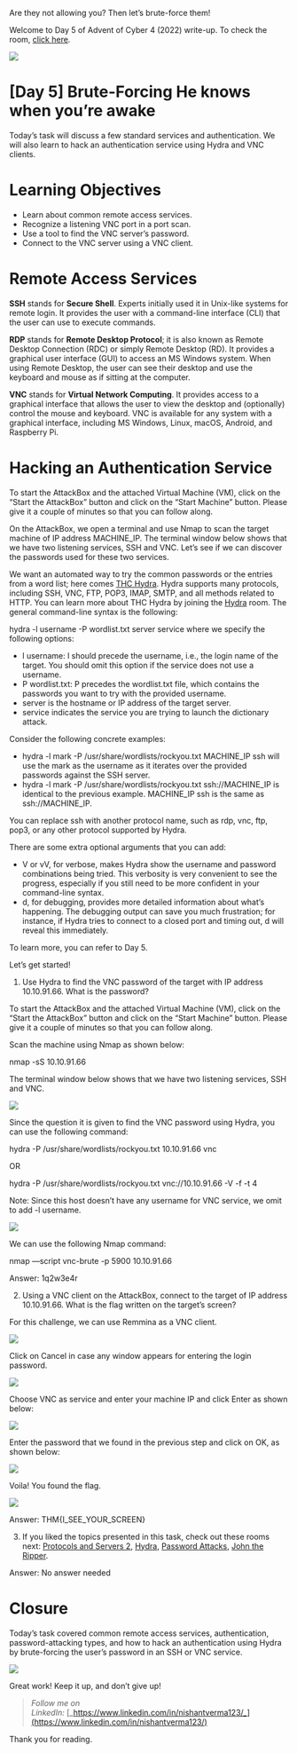 Are they not allowing you? Then let’s brute-force them!

Welcome to Day 5 of Advent of Cyber 4 (2022) write-up. To check the room, [click here](https://tryhackme.com/room/adventofcyber4).

![](https://miro.medium.com/max/875/1*Cj6vxCRy3TyPcAxlhoTpeg.png)

# [Day 5] Brute-Forcing He knows when you’re awake

Today’s task will discuss a few standard services and authentication. We will also learn to hack an authentication service using Hydra and VNC clients.

# Learning Objectives

-   Learn about common remote access services.
-   Recognize a listening VNC port in a port scan.
-   Use a tool to find the VNC server’s password.
-   Connect to the VNC server using a VNC client.

# Remote Access Services

**SSH** stands for **Secure Shell**. Experts initially used it in Unix-like systems for remote login. It provides the user with a command-line interface (CLI) that the user can use to execute commands.

**RDP** stands for **Remote Desktop Protocol**; it is also known as Remote Desktop Connection (RDC) or simply Remote Desktop (RD). It provides a graphical user interface (GUI) to access an MS Windows system. When using Remote Desktop, the user can see their desktop and use the keyboard and mouse as if sitting at the computer.

**VNC** stands for **Virtual Network Computing**. It provides access to a graphical interface that allows the user to view the desktop and (optionally) control the mouse and keyboard. VNC is available for any system with a graphical interface, including MS Windows, Linux, macOS, Android, and Raspberry Pi.

# Hacking an Authentication Service

To start the AttackBox and the attached Virtual Machine (VM), click on the “Start the AttackBox” button and click on the “Start Machine” button. Please give it a couple of minutes so that you can follow along.

On the AttackBox, we open a terminal and use Nmap to scan the target machine of IP address MACHINE_IP. The terminal window below shows that we have two listening services, SSH and VNC. Let’s see if we can discover the passwords used for these two services.

We want an automated way to try the common passwords or the entries from a word list; here comes [THC Hydra](https://github.com/vanhauser-thc/thc-hydra). Hydra supports many protocols, including SSH, VNC, FTP, POP3, IMAP, SMTP, and all methods related to HTTP. You can learn more about THC Hydra by joining the [Hydra](https://tryhackme.com/room/hydra) room. The general command-line syntax is the following:

hydra -l username -P wordlist.txt server service where we specify the following options:

-   l username: l should precede the username, i.e., the login name of the target. You should omit this option if the service does not use a username.
-   P wordlist.txt: P precedes the wordlist.txt file, which contains the passwords you want to try with the provided username.
-   server is the hostname or IP address of the target server.
-   service indicates the service you are trying to launch the dictionary attack.

Consider the following concrete examples:

-   hydra -l mark -P /usr/share/wordlists/rockyou.txt MACHINE_IP ssh will use the mark as the username as it iterates over the provided passwords against the SSH server.
-   hydra -l mark -P /usr/share/wordlists/rockyou.txt ssh://MACHINE_IP is identical to the previous example. MACHINE_IP ssh is the same as ssh://MACHINE_IP.

You can replace ssh with another protocol name, such as rdp, vnc, ftp, pop3, or any other protocol supported by Hydra.

There are some extra optional arguments that you can add:

-   V or vV, for verbose, makes Hydra show the username and password combinations being tried. This verbosity is very convenient to see the progress, especially if you still need to be more confident in your command-line syntax.
-   d, for debugging, provides more detailed information about what’s happening. The debugging output can save you much frustration; for instance, if Hydra tries to connect to a closed port and timing out, d will reveal this immediately.

To learn more, you can refer to Day 5.

Let’s get started!

1.  Use Hydra to find the VNC password of the target with IP address 10.10.91.66. What is the password?

To start the AttackBox and the attached Virtual Machine (VM), click on the “Start the AttackBox” button and click on the “Start Machine” button. Please give it a couple of minutes so that you can follow along.

Scan the machine using Nmap as shown below:

nmap -sS 10.10.91.66

The terminal window below shows that we have two listening services, SSH and VNC.

![](https://miro.medium.com/max/849/1*s4OBHYuHN15-RzlOVH_kzA.png)

Since the question it is given to find the VNC password using Hydra, you can use the following command:

hydra -P /usr/share/wordlists/rockyou.txt 10.10.91.66 vnc  
  
OR   
  
hydra -P /usr/share/wordlists/rockyou.txt vnc://10.10.91.66 -V -f -t 4

Note: Since this host doesn’t have any username for VNC service, we omit to add -l username.

![](https://miro.medium.com/max/875/1*yNZUpxYco2dsinQBMs6mHg.png)

We can use the following Nmap command:

nmap —script vnc-brute -p 5900 10.10.91.66

Answer: 1q2w3e4r

2. Using a VNC client on the AttackBox, connect to the target of IP address 10.10.91.66. What is the flag written on the target’s screen?

For this challenge, we can use Remmina as a VNC client.

![](https://miro.medium.com/max/540/1*34nRmGpMJ59acZVhVxILtg.png)

Click on Cancel in case any window appears for entering the login password.

![](https://miro.medium.com/max/716/1*ffOxU03KjliEPwQL75_E9A.png)

Choose VNC as service and enter your machine IP and click Enter as shown below:

![](https://miro.medium.com/max/743/1*5eNa5dRz0XkU9me9YA-93Q.png)

Enter the password that we found in the previous step and click on OK, as shown below:

![](https://miro.medium.com/max/800/1*x18zYSXKnHjmwyA8B8qc-g.png)

Voila! You found the flag.

![](https://miro.medium.com/max/800/1*6elexuP2lAu9-2DF_eeLmg.png)

Answer: THM{I_SEE_YOUR_SCREEN}

3. If you liked the topics presented in this task, check out these rooms next: [Protocols and Servers 2](https://tryhackme.com/room/protocolsandservers2), [Hydra](https://tryhackme.com/room/hydra), [Password Attacks](https://tryhackme.com/room/passwordattacks), [John the Ripper](https://tryhackme.com/room/johntheripper0).

Answer: No answer needed

# Closure

Today’s task covered common remote access services, authentication, password-attacking types, and how to hack an authentication using Hydra by brute-forcing the user’s password in an SSH or VNC service.

![](https://miro.medium.com/max/875/1*_DChZcYD4g8lYpivtltlWg.jpeg)

Great work! Keep it up, and don’t give up!  

>_Follow me on LinkedIn:_ [_https://www.linkedin.com/in/nishantverma123/_](https://www.linkedin.com/in/nishantverma123/)

Thank you for reading.